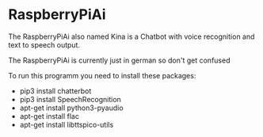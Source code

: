 # RaspberryPiAi

The RaspberryPiAi also named Kina is a Chatbot with voice recognition and text to speech output. 

The RaspberryPiAi is currently just in german so don't get confused

To run this programm you need to install these packages:

- pip3 install chatterbot
- pip3 install SpeechRecognition
- apt-get install python3-pyaudio
- apt-get install flac
- apt-get install libttspico-utils
